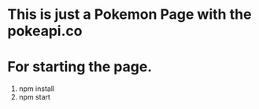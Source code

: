 # This is just a Pokemon Page with the pokeapi.co

# For starting the page.
1. npm install
2. npm start
